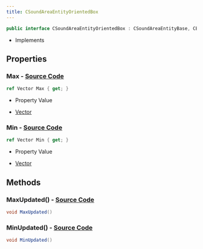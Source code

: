 ```yaml
---
title: CSoundAreaEntityOrientedBox
---
```


```csharp
public interface CSoundAreaEntityOrientedBox : CSoundAreaEntityBase, CBaseEntity, CEntityInstance, ISchemaClass<CEntityInstance>, ISchemaClass<CBaseEntity>, ISchemaClass<CSoundAreaEntityBase>, ISchemaClass<CSoundAreaEntityOrientedBox>, ISchemaField, ISchemaClass, INativeHandle
```

- Implements

## Properties

### **Max** - [Source Code](https://github.com/swiftly-solution/swiftlys2/blob/main/managed/src/SwiftlyS2.Generated/Schemas/Interfaces/CSoundAreaEntityOrientedBox.cs#L18)

```csharp
ref Vector Max { get; }
```

- Property Value

- [Vector](/docs/api/shared/natives/vector)

### **Min** - [Source Code](https://github.com/swiftly-solution/swiftlys2/blob/main/managed/src/SwiftlyS2.Generated/Schemas/Interfaces/CSoundAreaEntityOrientedBox.cs#L16)

```csharp
ref Vector Min { get; }
```

- Property Value

- [Vector](/docs/api/shared/natives/vector)

## Methods

### **MaxUpdated()** - [Source Code](https://github.com/swiftly-solution/swiftlys2/blob/main/managed/src/SwiftlyS2.Generated/Schemas/Interfaces/CSoundAreaEntityOrientedBox.cs#L21)

```csharp
void MaxUpdated()
```

### **MinUpdated()** - [Source Code](https://github.com/swiftly-solution/swiftlys2/blob/main/managed/src/SwiftlyS2.Generated/Schemas/Interfaces/CSoundAreaEntityOrientedBox.cs#L20)

```csharp
void MinUpdated()
```

